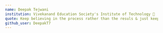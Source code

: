 ```yaml
---
name: Deepak Tejwani
institution: Vivekanand Education Society's Institute of Technology 🚩
quote: Keep believing in the process rather than the resuls & just keep Smiling!
github_user: DeepakT7
---
```

